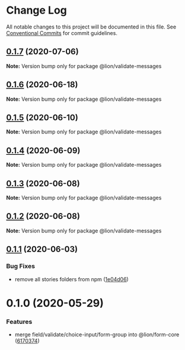 # Change Log

All notable changes to this project will be documented in this file.
See [Conventional Commits](https://conventionalcommits.org) for commit guidelines.

## [0.1.7](https://github.com/ing-bank/lion/compare/@lion/validate-messages@0.1.6...@lion/validate-messages@0.1.7) (2020-07-06)

**Note:** Version bump only for package @lion/validate-messages





## [0.1.6](https://github.com/ing-bank/lion/compare/@lion/validate-messages@0.1.5...@lion/validate-messages@0.1.6) (2020-06-18)

**Note:** Version bump only for package @lion/validate-messages





## [0.1.5](https://github.com/ing-bank/lion/compare/@lion/validate-messages@0.1.4...@lion/validate-messages@0.1.5) (2020-06-10)

**Note:** Version bump only for package @lion/validate-messages





## [0.1.4](https://github.com/ing-bank/lion/compare/@lion/validate-messages@0.1.3...@lion/validate-messages@0.1.4) (2020-06-09)

**Note:** Version bump only for package @lion/validate-messages





## [0.1.3](https://github.com/ing-bank/lion/compare/@lion/validate-messages@0.1.2...@lion/validate-messages@0.1.3) (2020-06-08)

**Note:** Version bump only for package @lion/validate-messages





## [0.1.2](https://github.com/ing-bank/lion/compare/@lion/validate-messages@0.1.1...@lion/validate-messages@0.1.2) (2020-06-08)

**Note:** Version bump only for package @lion/validate-messages





## [0.1.1](https://github.com/ing-bank/lion/compare/@lion/validate-messages@0.1.0...@lion/validate-messages@0.1.1) (2020-06-03)


### Bug Fixes

* remove all stories folders from npm ([1e04d06](https://github.com/ing-bank/lion/commit/1e04d06921f9d5e1a446b6d14045154ff83771c3))





# 0.1.0 (2020-05-29)


### Features

* merge field/validate/choice-input/form-group into @lion/form-core ([6170374](https://github.com/ing-bank/lion/commit/6170374ee8c058cb95fff79b4953b0535219e9b4))
